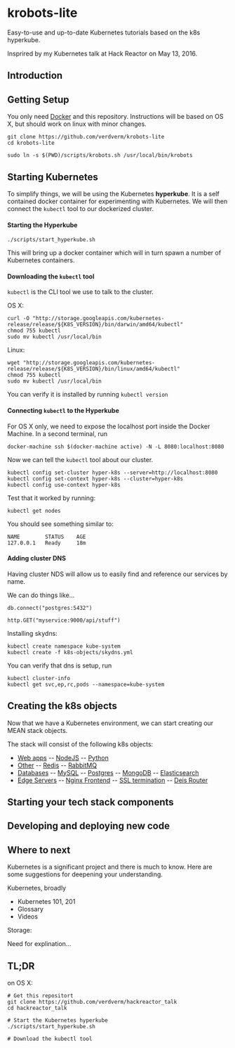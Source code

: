 # krobots-lite

Easy-to-use and up-to-date Kubernetes tutorials based on the k8s hyperkube.

Insprired by my Kubernetes talk at Hack Reactor on May 13, 2016.


## Introduction


## Getting Setup

You only need [Docker](www.docker.com) and this repository.
Instructions will be based on OS X, but should work on linux with minor changes.

```
git clone https://github.com/verdverm/krobots-lite
cd krobots-lite

sudo ln -s $(PWD)/scripts/krobots.sh /usr/local/bin/krobots
```


## Starting Kubernetes

To simplify things, we will be using the Kubernetes **hyperkube**.
It is a self contained docker container for experimenting with Kubernetes.
We will then connect the `kubectl` tool to our dockerized cluster.

#### Starting the Hyperkube

```
./scripts/start_hyperkube.sh
```

This will bring up a docker container 
which will in turn spawn a number of
Kubernetes containers.

#### Downloading the `kubectl` tool

`kubectl` is the CLI tool we use to talk to the cluster.

OS X:

```
curl -O "http://storage.googleapis.com/kubernetes-release/release/${K8S_VERSION}/bin/darwin/amd64/kubectl"
chmod 755 kubectl
sudo mv kubectl /usr/local/bin
```

Linux:

```
wget "http://storage.googleapis.com/kubernetes-release/release/${K8S_VERSION}/bin/linux/amd64/kubectl"
chmod 755 kubectl
sudo mv kubectl /usr/local/bin
```

You can verify it is installed by running `kubectl version`



#### Connecting `kubectl` to the Hyperkube


For OS X only, we need to expose the localhost port inside the Docker Machine.
In a second terminal, run

```
docker-machine ssh $(docker-machine active) -N -L 8080:localhost:8080
```

Now we can tell the `kubectl` tool about our cluster.

```
kubectl config set-cluster hyper-k8s --server=http://localhost:8080
kubectl config set-context hyper-k8s --cluster=hyper-k8s
kubectl config use-context hyper-k8s
```

Test that it worked by running:

```
kubectl get nodes
```

You should see something similar to:

```
NAME        STATUS    AGE
127.0.0.1   Ready     18m
```

#### Adding cluster DNS

Having cluster NDS will allow us to easily find
and reference our services by name.

We can do things like...

```
db.connect("postgres:5432")

http.GET("myservice:9000/api/stuff")
```

Installing skydns:

```
kubectl create namespace kube-system
kubectl create -f k8s-objects/skydns.yml
```

You can verify that dns is setup, run

```
kubectl cluster-info
kubectl get svc,ep,rc,pods --namespace=kube-system
```



## Creating the k8s objects

Now that we have a Kubernetes environment,
we can start creating our MEAN stack objects.

The stack will consist of the following k8s objects:

- [Web apps](docs/webapps.md)
  -- [NodeJS](docs/nodejs.md)
  -- [Python](docs/python.md)
- [Other](docs/other.md)
  -- [Redis](docs/redis.md)
  -- [RabbitMQ](docs/bunnies.md)
- [Databases](docs/databases.md)
  -- [MySQL](docs/mysql.md)
  -- [Postgres](docs/psql.md)
  -- [MongoDB](docs/mongo.md)
  -- [Elasticsearch](docs/elastic.md)
- [Edge Servers](docs/edges.md)
  -- [Nginx Frontend](docs/nginx.md)
  -- [SSL termination](docs/nginx-ssl.md)
  -- [Deis Router](docs/deis-router.md)




## Starting your tech stack components






## Developing and deploying new code






## Where to next

Kubernetes is a significant project and there is much to know.
Here are some suggestions for deepening your understanding.


Kubernetes, broadly

- Kubernetes 101, 201
- Glossary
- Videos

Storage: 

Need for explination...






## TL;DR

on OS X:

```
# Get this repositort
git clone https://github.com/verdverm/hackreactor_talk
cd hackreactor_talk

# Start the Kubernetes hyperkube
./scripts/start_hyperkube.sh

# Download the kubectl tool




```


